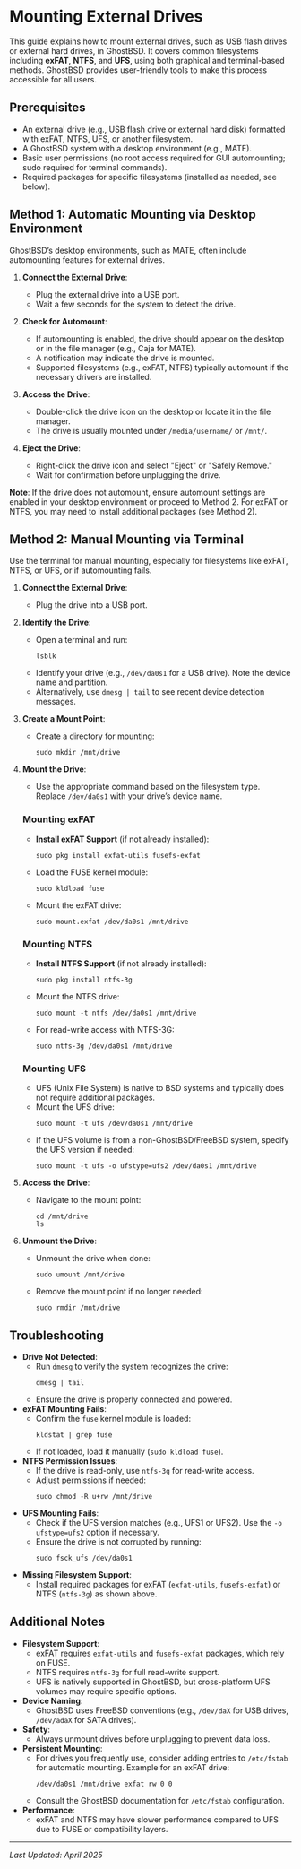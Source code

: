 # Mounting External Drives

This guide explains how to mount external drives, such as USB flash drives or external hard drives, in GhostBSD. It covers common filesystems including **exFAT**, **NTFS**, and **UFS**, using both graphical and terminal-based methods. GhostBSD provides user-friendly tools to make this process accessible for all users.

## Prerequisites
- An external drive (e.g., USB flash drive or external hard disk) formatted with exFAT, NTFS, UFS, or another filesystem.
- A GhostBSD system with a desktop environment (e.g., MATE).
- Basic user permissions (no root access required for GUI automounting; sudo required for terminal commands).
- Required packages for specific filesystems (installed as needed, see below).

## Method 1: Automatic Mounting via Desktop Environment
GhostBSD’s desktop environments, such as MATE, often include automounting features for external drives.

1. **Connect the External Drive**:
   - Plug the external drive into a USB port.
   - Wait a few seconds for the system to detect the drive.

2. **Check for Automount**:
   - If automounting is enabled, the drive should appear on the desktop or in the file manager (e.g., Caja for MATE).
   - A notification may indicate the drive is mounted.
   - Supported filesystems (e.g., exFAT, NTFS) typically automount if the necessary drivers are installed.

3. **Access the Drive**:
   - Double-click the drive icon on the desktop or locate it in the file manager.
   - The drive is usually mounted under `/media/username/` or `/mnt/`.

4. **Eject the Drive**:
   - Right-click the drive icon and select "Eject" or "Safely Remove."
   - Wait for confirmation before unplugging the drive.

**Note**: If the drive does not automount, ensure automount settings are enabled in your desktop environment or proceed to Method 2. For exFAT or NTFS, you may need to install additional packages (see Method 2).

## Method 2: Manual Mounting via Terminal
Use the terminal for manual mounting, especially for filesystems like exFAT, NTFS, or UFS, or if automounting fails.

1. **Connect the External Drive**:
   - Plug the drive into a USB port.

2. **Identify the Drive**:
   - Open a terminal and run:
     ```shell
     lsblk
     ```
   - Identify your drive (e.g., `/dev/da0s1` for a USB drive). Note the device name and partition.
   - Alternatively, use `dmesg | tail` to see recent device detection messages.

3. **Create a Mount Point**:
   - Create a directory for mounting:
     ```shell
     sudo mkdir /mnt/drive
     ```

4. **Mount the Drive**:
   - Use the appropriate command based on the filesystem type. Replace `/dev/da0s1` with your drive’s device name.

   ### Mounting exFAT
   - **Install exFAT Support** (if not already installed):
     ```shell
     sudo pkg install exfat-utils fusefs-exfat
     ```
   - Load the FUSE kernel module:
     ```shell
     sudo kldload fuse
     ```
   - Mount the exFAT drive:
     ```shell
     sudo mount.exfat /dev/da0s1 /mnt/drive
     ```

   ### Mounting NTFS
   - **Install NTFS Support** (if not already installed):
     ```shell
     sudo pkg install ntfs-3g
     ```
   - Mount the NTFS drive:
     ```shell
     sudo mount -t ntfs /dev/da0s1 /mnt/drive
     ```
   - For read-write access with NTFS-3G:
     ```shell
     sudo ntfs-3g /dev/da0s1 /mnt/drive
     ```

   ### Mounting UFS
   - UFS (Unix File System) is native to BSD systems and typically does not require additional packages.
   - Mount the UFS drive:
     ```shell
     sudo mount -t ufs /dev/da0s1 /mnt/drive
     ```
   - If the UFS volume is from a non-GhostBSD/FreeBSD system, specify the UFS version if needed:
     ```shell
     sudo mount -t ufs -o ufstype=ufs2 /dev/da0s1 /mnt/drive
     ```

5. **Access the Drive**:
   - Navigate to the mount point:
     ```shell
     cd /mnt/drive
     ls
     ```

6. **Unmount the Drive**:
   - Unmount the drive when done:
     ```shell
     sudo umount /mnt/drive
     ```
   - Remove the mount point if no longer needed:
     ```shell
     sudo rmdir /mnt/drive
     ```

## Troubleshooting
- **Drive Not Detected**:
  - Run `dmesg` to verify the system recognizes the drive:
    ```shell
    dmesg | tail
    ```
  - Ensure the drive is properly connected and powered.
- **exFAT Mounting Fails**:
  - Confirm the `fuse` kernel module is loaded:
    ```shell
    kldstat | grep fuse
    ```
  - If not loaded, load it manually (`sudo kldload fuse`).
- **NTFS Permission Issues**:
  - If the drive is read-only, use `ntfs-3g` for read-write access.
  - Adjust permissions if needed:
    ```shell
    sudo chmod -R u+rw /mnt/drive
    ```
- **UFS Mounting Fails**:
  - Check if the UFS version matches (e.g., UFS1 or UFS2). Use the `-o ufstype=ufs2` option if necessary.
  - Ensure the drive is not corrupted by running:
    ```shell
    sudo fsck_ufs /dev/da0s1
    ```
- **Missing Filesystem Support**:
  - Install required packages for exFAT (`exfat-utils`, `fusefs-exfat`) or NTFS (`ntfs-3g`) as shown above.

## Additional Notes
- **Filesystem Support**:
  - exFAT requires `exfat-utils` and `fusefs-exfat` packages, which rely on FUSE.
  - NTFS requires `ntfs-3g` for full read-write support.
  - UFS is natively supported in GhostBSD, but cross-platform UFS volumes may require specific options.
- **Device Naming**:
  - GhostBSD uses FreeBSD conventions (e.g., `/dev/daX` for USB drives, `/dev/adaX` for SATA drives).
- **Safety**:
  - Always unmount drives before unplugging to prevent data loss.
- **Persistent Mounting**:
  - For drives you frequently use, consider adding entries to `/etc/fstab` for automatic mounting. Example for an exFAT drive:
    ```shell
    /dev/da0s1 /mnt/drive exfat rw 0 0
    ```
  - Consult the GhostBSD documentation for `/etc/fstab` configuration.
- **Performance**:
  - exFAT and NTFS may have slower performance compared to UFS due to FUSE or compatibility layers.

---

*Last Updated: April 2025*
